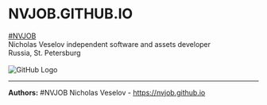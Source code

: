 # NVJOB.GITHUB.IO
<a href="https://nvjob.github.io/" target="_blank">#NVJOB</a><br>
Nicholas Veselov independent software and assets developer<br>
Russia, St. Petersburg
<br><br>
![GitHub Logo](https://github.com/nvjob/nvjob.github.io/raw/master/res/images/nvjob.jpg)


-------------------------------------------------------------------

**Authors:** #NVJOB Nicholas Veselov - https://nvjob.github.io
